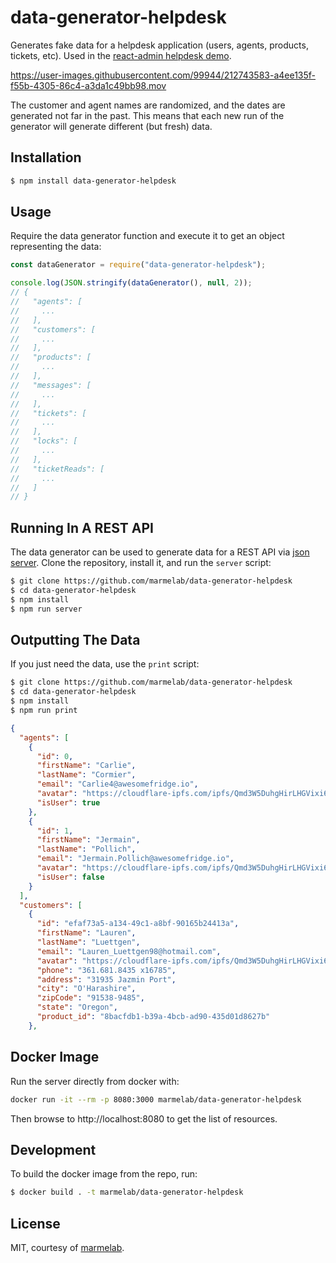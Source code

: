 # data-generator-helpdesk

Generates fake data for a helpdesk application (users, agents, products, tickets, etc). Used in the [react-admin helpdesk demo](https://github.com/marmelab/react-admin-helpdesk).

https://user-images.githubusercontent.com/99944/212743583-a4ee135f-f55b-4305-86c4-a3da1c49bb98.mov

The customer and agent names are randomized, and the dates are generated not far in the past. This means that each new run of the generator will generate different (but fresh) data.

## Installation

```sh
$ npm install data-generator-helpdesk
```

## Usage

Require the data generator function and execute it to get an object representing the data:

```js
const dataGenerator = require("data-generator-helpdesk");

console.log(JSON.stringify(dataGenerator(), null, 2));
// {
//   "agents": [
//     ...
//   ],
//   "customers": [
//     ...
//   ],
//   "products": [
//     ...
//   ],
//   "messages": [
//     ...
//   ],
//   "tickets": [
//     ...
//   ],
//   "locks": [
//     ...
//   ],
//   "ticketReads": [
//     ...
//   ]
// }
```

## Running In A REST API

The data generator can be used to generate data for a REST API via [json server](https://github.com/typicode/json-server). Clone the repository, install it, and run the `server` script:

```sh
$ git clone https://github.com/marmelab/data-generator-helpdesk
$ cd data-generator-helpdesk
$ npm install
$ npm run server
```

## Outputting The Data

If you just need the data, use the `print` script:

```sh
$ git clone https://github.com/marmelab/data-generator-helpdesk
$ cd data-generator-helpdesk
$ npm install
$ npm run print
```

```json
{
  "agents": [
    {
      "id": 0,
      "firstName": "Carlie",
      "lastName": "Cormier",
      "email": "Carlie4@awesomefridge.io",
      "avatar": "https://cloudflare-ipfs.com/ipfs/Qmd3W5DuhgHirLHGVixi6V76LhCkZUz6pnFt5AJBiyvHye/avatar/415.jpg",
      "isUser": true
    },
    {
      "id": 1,
      "firstName": "Jermain",
      "lastName": "Pollich",
      "email": "Jermain.Pollich@awesomefridge.io",
      "avatar": "https://cloudflare-ipfs.com/ipfs/Qmd3W5DuhgHirLHGVixi6V76LhCkZUz6pnFt5AJBiyvHye/avatar/216.jpg",
      "isUser": false
    }
  ],
  "customers": [
    {
      "id": "efaf73a5-a134-49c1-a8bf-90165b24413a",
      "firstName": "Lauren",
      "lastName": "Luettgen",
      "email": "Lauren_Luettgen98@hotmail.com",
      "avatar": "https://cloudflare-ipfs.com/ipfs/Qmd3W5DuhgHirLHGVixi6V76LhCkZUz6pnFt5AJBiyvHye/avatar/621.jpg",
      "phone": "361.681.8435 x16785",
      "address": "31935 Jazmin Port",
      "city": "O'Harashire",
      "zipCode": "91538-9485",
      "state": "Oregon",
      "product_id": "8bacfdb1-b39a-4bcb-ad90-435d01d8627b"
    },
```

## Docker Image

Run the server directly from docker with:

```sh
docker run -it --rm -p 8080:3000 marmelab/data-generator-helpdesk
```

Then browse to http://localhost:8080 to get the list of resources.

## Development

To build the docker image from the repo, run:

```sh
$ docker build . -t marmelab/data-generator-helpdesk
```

## License

MIT, courtesy of [marmelab](http://marmelab.com).
